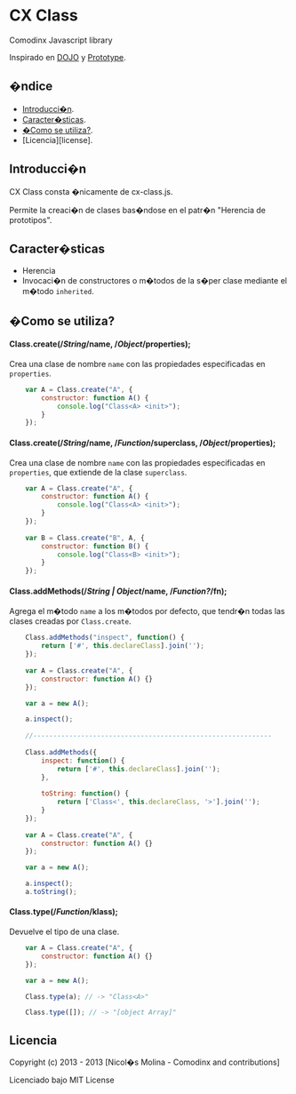 CX Class
==

Comodinx Javascript library

Inspirado en [DOJO][Dojo] y [Prototype][Prototype].


�ndice
------

* [Introducci�n][introduction].
* [Caracter�sticas][features].
* [�Como se utiliza?][getting_started].
* [Licencia][license].


Introducci�n
------------
CX Class consta �nicamente de cx-class.js. 

Permite la creaci�n de clases bas�ndose en el patr�n "Herencia de prototipos".

	
Caracter�sticas
---------------
* Herencia
* Invocaci�n de constructores o m�todos de la s�per clase mediante el m�todo `inherited`.


�Como se utiliza?
-----------------

#### Class.create(/*String*/name, /*Object*/properties);

Crea una clase de nombre `name` con las propiedades especificadas en `properties`.

```javascript
	var A = Class.create("A", {
		constructor: function A() {
			console.log("Class<A> <init>");
		}
	});
```

#### Class.create(/*String*/name, /*Function*/superclass, /*Object*/properties);

Crea una clase de nombre `name` con las propiedades especificadas en `properties`, que extiende de la clase `superclass`.

```javascript
	var A = Class.create("A", {
		constructor: function A() {
			console.log("Class<A> <init>");
		}
	});
	
	var B = Class.create("B", A, {
		constructor: function B() {
			console.log("Class<B> <init>");
		}
	});
```

#### Class.addMethods(/*String | Object*/name, /*Function?*/fn);

Agrega el m�todo `name` a los m�todos por defecto, que tendr�n todas las clases creadas por `Class.create`.

```javascript
	Class.addMethods("inspect", function() {
		return ['#', this.declareClass].join('');
	});
	
	var A = Class.create("A", {
		constructor: function A() {}
	});

	var a = new A();

	a.inspect();
	
	//------------------------------------------------------------
	
	Class.addMethods({
		inspect: function() {
			return ['#', this.declareClass].join('');
		},
		
		toString: function() {
			return ['Class<', this.declareClass, '>'].join('');
		}
	});
	
	var A = Class.create("A", {
		constructor: function A() {}
	});

	var a = new A();

	a.inspect();
	a.toString();
```

#### Class.type(/*Function*/klass);

Devuelve el tipo de una clase.

```javascript
	var A = Class.create("A", {
		constructor: function A() {}
	});

	var a = new A();

	Class.type(a); // -> "Class<A>"

	Class.type([]); // -> "[object Array]"
```


Licencia
--------
Copyright (c) 2013 - 2013 [Nicol�s Molina - Comodinx and contributions]

Licenciado bajo MIT License

<!-- deep links -->
[introduction]: #introduccin
[features]: #caractersticas
[getting_started]: #como-se-utiliza
[licence]: #licencia

<!-- links to third party projects -->
[Dojo]: http://dojotoolkit.org/
[Prototype]: http://prototypejs.org/
